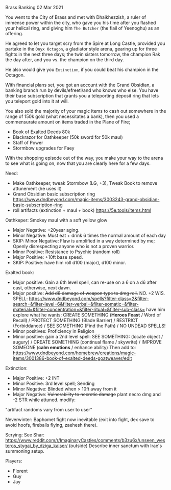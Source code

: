 Brass Banking
02 Mar 2021

You went to the City of Brass and met with Dhaikhezzish, a ruler of immense power within the city, who gave you his time after you flashed your helical ring, and giving him `The Butcher` (the flail of Yeenoghu) as an offering.

He agreed to let you target scry from the Spire at Long Castle, provided you partake in the `Onyx Octagon`, a gladiator style arena, gearing up for three fights in the next three days; the twin sisters tomorrow, the champion Rak the day after, and you vs. the champion on the third day.

He also would give you `Extinction`, if you could beat his champion in the Octagon.

With financial plans set, you got an account with the Grand Obsidian, a banking branch run by devils/efreeti/and who knows who else. You have their base subscription that grants you a teleporting deposit ring that lets you teleport gold into it at will.

You also sold the majority of your magic items to cash out somewhere in the range of 150k gold (what necessitates a bank), then you used a commensurate amount on items traded in the Plane of Fire;

- Book of Exalted Deeds 80k
- Blackrazor for Oathkeeper (50k sword for 50k maul)
- Staff of Power
- Stormbow upgrades for Faey

With the shopping episode out of the way, you make your way to the arena to see what is going on, now that you are clearly here for a few days.

Need:
- Make Oathkeeper, tweak Stormbow (LG, +3), Tweak Book to remove attunement (he uses it)
- Grand Obsidian basic subscription ring https://www.dndbeyond.com/magic-items/3003243-grand-obsidian-basic-subscription-ring
- roll artifacts (extinction + maul + book) https://5e.tools/items.html


Oathkeper: Smokey maul with a soft yellow glow
- Major Negative: +20year aging.
- Minor Negative: Must eat + drink 6 times the normal amount of each day
- SKIP: Minor Negative: Flaw is amplified in a way determined by me; Openly disrespecting anyone who is not a proven warrior.
- Minor Positive: Resistance to Psychic (random roll)
- Major Positive: +10ft base speed.
- SKIP: Positive: have him roll d100 (major), d100 minor.

Exalted book:
- Major positive: Gain a 6th level spell, can re-use on a 6 on a d6 after cast, otherwise, next dawn.
- Major positive: ~~Add d6 damage of weapon type to dmg roll.~~ NO. +2 WIS.
SPELL: https://www.dndbeyond.com/spells?filter-class=2&filter-search=&filter-level=6&filter-verbal=&filter-somatic=&filter-material=&filter-concentration=&filter-ritual=&filter-sub-class=
have him explore what he wants; CREATE SOMETHING (__Heroes Feast__ / Word of Recall) / PROTECT SOMETHING (Blade Barrier) / RESTRICT (Forbiddance) / SEE SOMETHING (Find the Path) / NO UNDEAD SPELLS!
- Minor positives: Proficiency in Religion
- Minor positive: gain a 2nd level spell: SEE SOMETHING: (locate object / augury) / CREATE SOMETHING (continual flame / skywrite) / IMPROVE SOMEONE (__calm emotions__ / enhance ability)
Then add to: https://www.dndbeyond.com/homebrew/creations/magic-items/3001386-book-of-exalted-deeds-goatweaver/edit

Extinction:
- Major Positive: +2 INT
- Minor Positive: 3rd level spell; Sending
- Minor Negative: Blinded when > 10ft away from it
- Major Negative: ~~Vulnerability to necrotic damage~~ plant necro dmg and -2 STR while attuned.
modify:

"artifact randoms vary from user to user"

Neverwinter: Baphomet fight now inevitable (exit into fight, dex save to avoid hoofs, fireballs flying, zaehesh there).

Scrying: See Shar: https://www.reddit.com/r/ImaginaryCastles/comments/b3zu6x/unseen_westeros_stygai_by_dziga_kaiser/ (outside)
Describe inner sanctum with Irae's summoning setup.

Players:
- Florent
- Guy
- Jay
